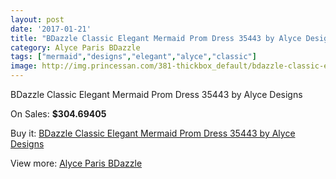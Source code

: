 ```yaml
---
layout: post
date: '2017-01-21'
title: "BDazzle Classic Elegant Mermaid Prom Dress 35443 by Alyce Designs"
category: Alyce Paris BDazzle
tags: ["mermaid","designs","elegant","alyce","classic"]
image: http://img.princessan.com/381-thickbox_default/bdazzle-classic-elegant-mermaid-prom-dress-35443-by-alyce-designs.jpg
---
```

BDazzle Classic Elegant Mermaid Prom Dress 35443 by Alyce Designs

On Sales: **$304.69405**
<a href="https://www.princessan.com/en/alyce-paris-bdazzle/188-bdazzle-classic-elegant-mermaid-prom-dress-35443-by-alyce-designs.html"><amp-img layout="responsive" width="600" height="600" src="//img.princessan.com/381-thickbox_default/bdazzle-classic-elegant-mermaid-prom-dress-35443-by-alyce-designs.jpg" alt="BDazzle Classic Elegant Mermaid Prom Dress 35443 by Alyce Designs 0" /></a>
<a href="https://www.princessan.com/en/alyce-paris-bdazzle/188-bdazzle-classic-elegant-mermaid-prom-dress-35443-by-alyce-designs.html"><amp-img layout="responsive" width="600" height="600" src="//img.princessan.com/382-thickbox_default/bdazzle-classic-elegant-mermaid-prom-dress-35443-by-alyce-designs.jpg" alt="BDazzle Classic Elegant Mermaid Prom Dress 35443 by Alyce Designs 1" /></a>

Buy it: [BDazzle Classic Elegant Mermaid Prom Dress 35443 by Alyce Designs](https://www.princessan.com/en/alyce-paris-bdazzle/188-bdazzle-classic-elegant-mermaid-prom-dress-35443-by-alyce-designs.html "BDazzle Classic Elegant Mermaid Prom Dress 35443 by Alyce Designs")

View more: [Alyce Paris BDazzle](https://www.princessan.com/en/4-alyce-paris-bdazzle "Alyce Paris BDazzle")